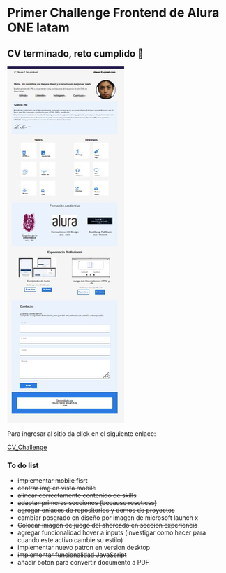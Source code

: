 # Primer Challenge Frontend de Alura ONE latam

## CV terminado, reto cumplido 🥳

![sitio](./assets/sitio.JPG)

Para ingresar al sitio da click en el siguiente enlace:

[CV_Challenge](https://axlgoze.github.io/Challenge_ONE_Frontend/)

### To do list

- ~~implementar mobile fisrt~~
- ~~centrar img en vista mobile~~
- ~~alinear correctamente contenido de skills~~
- ~~adaptar primeras secciones (because reset.css)~~
- ~~agregar enlaces de repositorios y demos de proyectos~~
- ~~cambiar posgrado en diseño por imagen de microsoft launch x~~
- ~~Colocar imagen de juego del ahorcado en seccion experiencia~~
- agregar funcionalidad hover a inputs (investigar como hacer para cuando este activo cambie su estilo)
- implementar nuevo patron en version desktop
- ~~implementar funcionalidad JavaScript~~
- añadir boton para convertir documento a PDF